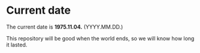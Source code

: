 # Current date

The current date is **1975.11.04.** (YYYY.MM.DD.)

This repository will be good when the world ends, so we will know how long it lasted.